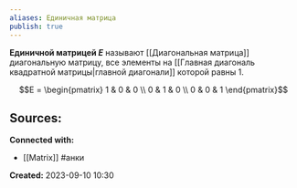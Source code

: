 ```yaml
---
aliases: Единичная матрица
publish: true
---
```


**Единичной матрицей $E$** называют [[Диагональная матрица]] диагональную матрицу, все элементы на [[Главная диагональ квадратной матрицы|главной диагонали]]  которой равны 1.

$$E = \begin{pmatrix} 1 & 0 & 0 \\ 0 & 1 & 0 \\ 0 & 0 & 1 \end{pmatrix}$$


**Sources:**
- 


**Connected with:**
- [[Matrix]] #анки 



**Created:** 2023-09-10 10:30